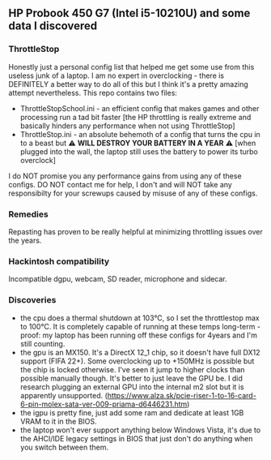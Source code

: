 ## HP Probook 450 G7 (Intel i5-10210U) and some data I discovered

### ThrottleStop
Honestly just a personal config list that helped me get some use from this useless junk of a laptop. I am no expert in overclocking - there is DEFINITELY a better way to do all of this but I think it's a pretty amazing attempt nevertheless.
This repo contains two files:
 - ThrottleStopSchool.ini - an efficient config that makes games and other processing run a tad bit faster [the HP throttling is really extreme and basically hinders any performance when not using ThrottleStop]
 - ThrottleStop.ini - an absolute behemoth of a config that turns the cpu in to a beast but ⚠️ **WILL DESTROY YOUR BATTERY IN A YEAR** ⚠️ [when plugged into the wall, the laptop still uses the battery to power its turbo overclock]

 I do NOT promise you any performance gains from using any of these configs. DO NOT contact me for help, I don't and will NOT take any responsibilty for your screwups caused by misuse of any of these configs.

### Remedies
Repasting has proven to be really helpful at minimizing throttling issues over the years.

### Hackintosh compatibility
Incompatible dgpu, webcam, SD reader, microphone and sidecar.

### Discoveries
 - the cpu does a thermal shutdown at 103°C, so I set the throttlestop max to 100°C. It is completely capable of running at these temps long-term - proof: my laptop has been running off these configs for 4years and I'm still counting.
 - the gpu is an MX150. It's a DirectX 12_1 chip, so it doesn't have full DX12 support (FIFA 22+). Some overclocking up to +150MHz is possible but the chip is locked otherwise. I've seen it jump to higher clocks than possible manually though. It's better to just leave the GPU be. I did research plugging an external GPU into the internal m2 slot but it is apparently unsupported. (https://www.alza.sk/pcie-riser-1-to-16-card-6-pin-molex-sata-ver-009-priama-d6446231.htm)
 - the igpu is pretty fine, just add some ram and dedicate at least 1GB VRAM to it in the BIOS.
 - the laptop won't ever support anything below Windows Vista, it's due to the AHCI/IDE legacy settings in BIOS that just don't do anything when you switch between them.

